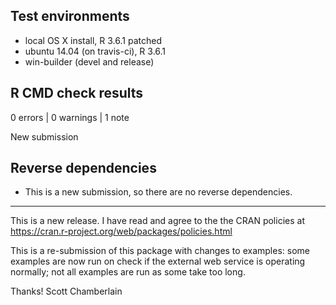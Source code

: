 ## Test environments

* local OS X install, R 3.6.1 patched
* ubuntu 14.04 (on travis-ci), R 3.6.1
* win-builder (devel and release)

## R CMD check results

0 errors | 0 warnings | 1 note

New submission

## Reverse dependencies

* This is a new submission, so there are no reverse dependencies.

---

This is a new release. I have read and agree to the the
CRAN policies at https://cran.r-project.org/web/packages/policies.html

This is a re-submission of this package with changes to examples: some examples are now run on check if the external web service is operating normally; not all examples are run as some take too long.

Thanks!
Scott Chamberlain
